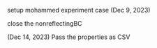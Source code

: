 setup mohammed experiment case (Dec 9, 2023)

close the nonreflectingBC

(Dec 14, 2023) Pass the properties as CSV 